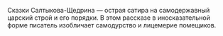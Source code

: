 <!--2016-12-21 21:08:09-->
Сказки Салтыкова-Щедрина — острая сатира на самодержавный царский строй и его порядки. В этом рассказе в иносказательной форме писатель изобличает самодурство и лицемерие помещиков.